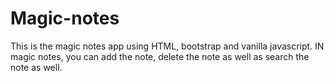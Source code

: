 # Magic-notes
This is the magic notes app using HTML, bootstrap and vanilla javascript.
IN magic notes, you can add the note, delete the note as well as search the note as well.
